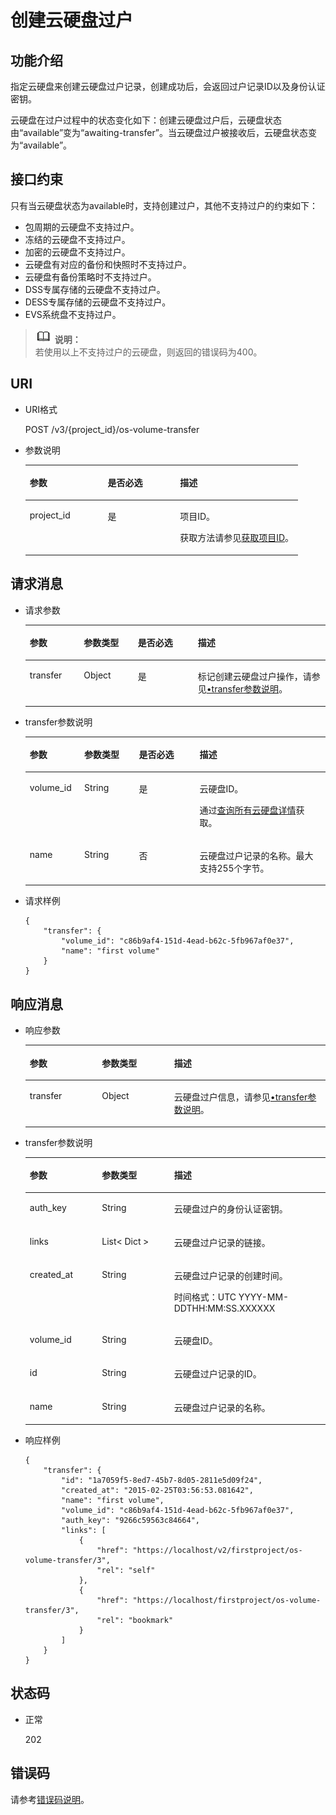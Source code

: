 # 创建云硬盘过户<a name="evs_04_3069"></a>

## 功能介绍<a name="zh-cn_topic_0092887872_section44805042171914"></a>

指定云硬盘来创建云硬盘过户记录，创建成功后，会返回过户记录ID以及身份认证密钥。

云硬盘在过户过程中的状态变化如下：创建云硬盘过户后，云硬盘状态由“available”变为“awaiting-transfer”。当云硬盘过户被接收后，云硬盘状态变为“available”。

## 接口约束<a name="zh-cn_topic_0092887872_section47607821172029"></a>

只有当云硬盘状态为available时，支持创建过户，其他不支持过户的约束如下：

-   包周期的云硬盘不支持过户。
-   冻结的云硬盘不支持过户。
-   加密的云硬盘不支持过户。
-   云硬盘有对应的备份和快照时不支持过户。
-   云硬盘有备份策略时不支持过户。
-   DSS专属存储的云硬盘不支持过户。
-   DESS专属存储的云硬盘不支持过户。
-   EVS系统盘不支持过户。

>![](public_sys-resources/icon-note.gif) **说明：**   
>若使用以上不支持过户的云硬盘，则返回的错误码为400。  

## URI<a name="section15153115216186"></a>

-   URI格式

    POST /v3/\{project\_id\}/os-volume-transfer

-   参数说明

    <a name="table4460139151914"></a>
    <table><thead align="left"><tr id="row104601139111916"><th class="cellrowborder" valign="top" width="28.57%" id="mcps1.1.4.1.1"><p id="p1146173901916"><a name="p1146173901916"></a><a name="p1146173901916"></a>参数</p>
    </th>
    <th class="cellrowborder" valign="top" width="26.529999999999998%" id="mcps1.1.4.1.2"><p id="p3461113911917"><a name="p3461113911917"></a><a name="p3461113911917"></a>是否必选</p>
    </th>
    <th class="cellrowborder" valign="top" width="44.9%" id="mcps1.1.4.1.3"><p id="p4461939191913"><a name="p4461939191913"></a><a name="p4461939191913"></a>描述</p>
    </th>
    </tr>
    </thead>
    <tbody><tr id="row146143941910"><td class="cellrowborder" valign="top" width="28.57%" headers="mcps1.1.4.1.1 "><p id="p24616398198"><a name="p24616398198"></a><a name="p24616398198"></a>project_id</p>
    </td>
    <td class="cellrowborder" valign="top" width="26.529999999999998%" headers="mcps1.1.4.1.2 "><p id="p124614393192"><a name="p124614393192"></a><a name="p124614393192"></a>是</p>
    </td>
    <td class="cellrowborder" valign="top" width="44.9%" headers="mcps1.1.4.1.3 "><p id="p1146193911191"><a name="p1146193911191"></a><a name="p1146193911191"></a>项目ID。</p>
    <p id="p3461439171917"><a name="p3461439171917"></a><a name="p3461439171917"></a>获取方法请参见<a href="获取项目ID.md">获取项目ID</a>。</p>
    </td>
    </tr>
    </tbody>
    </table>


## 请求消息<a name="zh-cn_topic_0092887872_section3832507172056"></a>

-   请求参数

    <a name="evs_04_2106_table42671863"></a>
    <table><thead align="left"><tr id="evs_04_2106_row12592542"><th class="cellrowborder" valign="top" width="18%" id="mcps1.1.5.1.1"><p id="evs_04_2106_p13362997"><a name="evs_04_2106_p13362997"></a><a name="evs_04_2106_p13362997"></a>参数</p>
    </th>
    <th class="cellrowborder" valign="top" width="18%" id="mcps1.1.5.1.2"><p id="evs_04_2106_p8661001"><a name="evs_04_2106_p8661001"></a><a name="evs_04_2106_p8661001"></a>参数类型</p>
    </th>
    <th class="cellrowborder" valign="top" width="20%" id="mcps1.1.5.1.3"><p id="evs_04_2106_p30452481"><a name="evs_04_2106_p30452481"></a><a name="evs_04_2106_p30452481"></a>是否必选</p>
    </th>
    <th class="cellrowborder" valign="top" width="44%" id="mcps1.1.5.1.4"><p id="evs_04_2106_p50731910"><a name="evs_04_2106_p50731910"></a><a name="evs_04_2106_p50731910"></a>描述</p>
    </th>
    </tr>
    </thead>
    <tbody><tr id="evs_04_2106_row5187493615377"><td class="cellrowborder" valign="top" width="18%" headers="mcps1.1.5.1.1 "><p id="evs_04_2106_p4112025815377"><a name="evs_04_2106_p4112025815377"></a><a name="evs_04_2106_p4112025815377"></a>transfer</p>
    </td>
    <td class="cellrowborder" valign="top" width="18%" headers="mcps1.1.5.1.2 "><p id="evs_04_2106_p4240658415377"><a name="evs_04_2106_p4240658415377"></a><a name="evs_04_2106_p4240658415377"></a>Object</p>
    </td>
    <td class="cellrowborder" valign="top" width="20%" headers="mcps1.1.5.1.3 "><p id="evs_04_2106_p1238131615377"><a name="evs_04_2106_p1238131615377"></a><a name="evs_04_2106_p1238131615377"></a>是</p>
    </td>
    <td class="cellrowborder" valign="top" width="44%" headers="mcps1.1.5.1.4 "><p id="evs_04_2106_p6336250715377"><a name="evs_04_2106_p6336250715377"></a><a name="evs_04_2106_p6336250715377"></a>标记创建云硬盘过户操作，请参见<a href="#evs_04_2106_li55316081111336">•transfer参数说明</a>。</p>
    </td>
    </tr>
    </tbody>
    </table>


-   <a name="evs_04_2106_li55316081111336"></a>transfer参数说明

    <a name="evs_04_2106_zh-cn_topic_0092887872_table881415614117"></a>
    <table><thead align="left"><tr id="evs_04_2106_zh-cn_topic_0092887872_row168152061012"><th class="cellrowborder" valign="top" width="18.181818181818183%" id="mcps1.1.5.1.1"><p id="evs_04_2106_zh-cn_topic_0092887872_p17815961816"><a name="evs_04_2106_zh-cn_topic_0092887872_p17815961816"></a><a name="evs_04_2106_zh-cn_topic_0092887872_p17815961816"></a>参数</p>
    </th>
    <th class="cellrowborder" valign="top" width="18.181818181818183%" id="mcps1.1.5.1.2"><p id="evs_04_2106_zh-cn_topic_0092887872_p9815116514"><a name="evs_04_2106_zh-cn_topic_0092887872_p9815116514"></a><a name="evs_04_2106_zh-cn_topic_0092887872_p9815116514"></a>参数类型</p>
    </th>
    <th class="cellrowborder" valign="top" width="20.202020202020204%" id="mcps1.1.5.1.3"><p id="evs_04_2106_zh-cn_topic_0092887872_p11815176017"><a name="evs_04_2106_zh-cn_topic_0092887872_p11815176017"></a><a name="evs_04_2106_zh-cn_topic_0092887872_p11815176017"></a>是否必选</p>
    </th>
    <th class="cellrowborder" valign="top" width="43.43434343434344%" id="mcps1.1.5.1.4"><p id="evs_04_2106_zh-cn_topic_0092887872_p881596417"><a name="evs_04_2106_zh-cn_topic_0092887872_p881596417"></a><a name="evs_04_2106_zh-cn_topic_0092887872_p881596417"></a>描述</p>
    </th>
    </tr>
    </thead>
    <tbody><tr id="evs_04_2106_zh-cn_topic_0092887872_row6815269119"><td class="cellrowborder" valign="top" width="18.181818181818183%" headers="mcps1.1.5.1.1 "><p id="evs_04_2106_zh-cn_topic_0092887872_p15774191420418"><a name="evs_04_2106_zh-cn_topic_0092887872_p15774191420418"></a><a name="evs_04_2106_zh-cn_topic_0092887872_p15774191420418"></a>volume_id</p>
    </td>
    <td class="cellrowborder" valign="top" width="18.181818181818183%" headers="mcps1.1.5.1.2 "><p id="evs_04_2106_zh-cn_topic_0092887872_p11815126917"><a name="evs_04_2106_zh-cn_topic_0092887872_p11815126917"></a><a name="evs_04_2106_zh-cn_topic_0092887872_p11815126917"></a>String</p>
    </td>
    <td class="cellrowborder" valign="top" width="20.202020202020204%" headers="mcps1.1.5.1.3 "><p id="evs_04_2106_zh-cn_topic_0092887872_p178154611118"><a name="evs_04_2106_zh-cn_topic_0092887872_p178154611118"></a><a name="evs_04_2106_zh-cn_topic_0092887872_p178154611118"></a>是</p>
    </td>
    <td class="cellrowborder" valign="top" width="43.43434343434344%" headers="mcps1.1.5.1.4 "><p id="evs_04_2106_zh-cn_topic_0092887872_p88151664117"><a name="evs_04_2106_zh-cn_topic_0092887872_p88151664117"></a><a name="evs_04_2106_zh-cn_topic_0092887872_p88151664117"></a>云硬盘ID。</p>
    <p id="evs_04_2106_p0664195210426"><a name="evs_04_2106_p0664195210426"></a><a name="evs_04_2106_p0664195210426"></a>通过<a href="查询所有云硬盘详情-Cinder-v3.md">查询所有云硬盘详情</a>获取。</p>
    </td>
    </tr>
    <tr id="evs_04_2106_zh-cn_topic_0092887872_row48151561014"><td class="cellrowborder" valign="top" width="18.181818181818183%" headers="mcps1.1.5.1.1 "><p id="evs_04_2106_zh-cn_topic_0092887872_p1781517616118"><a name="evs_04_2106_zh-cn_topic_0092887872_p1781517616118"></a><a name="evs_04_2106_zh-cn_topic_0092887872_p1781517616118"></a>name</p>
    </td>
    <td class="cellrowborder" valign="top" width="18.181818181818183%" headers="mcps1.1.5.1.2 "><p id="evs_04_2106_zh-cn_topic_0092887872_p10815136119"><a name="evs_04_2106_zh-cn_topic_0092887872_p10815136119"></a><a name="evs_04_2106_zh-cn_topic_0092887872_p10815136119"></a>String</p>
    </td>
    <td class="cellrowborder" valign="top" width="20.202020202020204%" headers="mcps1.1.5.1.3 "><p id="evs_04_2106_zh-cn_topic_0092887872_p98151467115"><a name="evs_04_2106_zh-cn_topic_0092887872_p98151467115"></a><a name="evs_04_2106_zh-cn_topic_0092887872_p98151467115"></a>否</p>
    </td>
    <td class="cellrowborder" valign="top" width="43.43434343434344%" headers="mcps1.1.5.1.4 "><p id="evs_04_2106_zh-cn_topic_0092887872_p17815196917"><a name="evs_04_2106_zh-cn_topic_0092887872_p17815196917"></a><a name="evs_04_2106_zh-cn_topic_0092887872_p17815196917"></a>云硬盘过户记录的名称。<span id="evs_04_2106_text726643673017"><a name="evs_04_2106_text726643673017"></a><a name="evs_04_2106_text726643673017"></a>最大支持255个字节。</span></p>
    </td>
    </tr>
    </tbody>
    </table>

-   请求样例

    ```
    {
        "transfer": {
            "volume_id": "c86b9af4-151d-4ead-b62c-5fb967af0e37", 
            "name": "first volume"
        }
    }
    ```


## 响应消息<a name="section141610262378"></a>

-   响应参数

    <a name="evs_04_2106_table367317440212"></a>
    <table><thead align="left"><tr id="evs_04_2106_row167314412210"><th class="cellrowborder" valign="top" width="24.05%" id="mcps1.1.4.1.1"><p id="evs_04_2106_p467324415210"><a name="evs_04_2106_p467324415210"></a><a name="evs_04_2106_p467324415210"></a>参数</p>
    </th>
    <th class="cellrowborder" valign="top" width="24.05%" id="mcps1.1.4.1.2"><p id="evs_04_2106_p156746441427"><a name="evs_04_2106_p156746441427"></a><a name="evs_04_2106_p156746441427"></a>参数类型</p>
    </th>
    <th class="cellrowborder" valign="top" width="51.9%" id="mcps1.1.4.1.3"><p id="evs_04_2106_p8674134413213"><a name="evs_04_2106_p8674134413213"></a><a name="evs_04_2106_p8674134413213"></a>描述</p>
    </th>
    </tr>
    </thead>
    <tbody><tr id="evs_04_2106_row196747441326"><td class="cellrowborder" valign="top" width="24.05%" headers="mcps1.1.4.1.1 "><p id="evs_04_2106_p967411441324"><a name="evs_04_2106_p967411441324"></a><a name="evs_04_2106_p967411441324"></a>transfer</p>
    </td>
    <td class="cellrowborder" valign="top" width="24.05%" headers="mcps1.1.4.1.2 "><p id="evs_04_2106_p106741844324"><a name="evs_04_2106_p106741844324"></a><a name="evs_04_2106_p106741844324"></a>Object</p>
    </td>
    <td class="cellrowborder" valign="top" width="51.9%" headers="mcps1.1.4.1.3 "><p id="evs_04_2106_p1067484418216"><a name="evs_04_2106_p1067484418216"></a><a name="evs_04_2106_p1067484418216"></a>云硬盘过户信息，请参见<a href="#evs_04_2106_li32419762111447">•transfer参数说明</a>。</p>
    </td>
    </tr>
    </tbody>
    </table>

-   <a name="evs_04_2106_li32419762111447"></a>transfer参数说明

    <a name="evs_04_2106_zh-cn_topic_0092887872_table6685576181553"></a>
    <table><thead align="left"><tr id="evs_04_2106_zh-cn_topic_0092887872_row1296752181553"><th class="cellrowborder" valign="top" width="24.05%" id="mcps1.1.4.1.1"><p id="evs_04_2106_zh-cn_topic_0092887872_p37928058181553"><a name="evs_04_2106_zh-cn_topic_0092887872_p37928058181553"></a><a name="evs_04_2106_zh-cn_topic_0092887872_p37928058181553"></a>参数</p>
    </th>
    <th class="cellrowborder" valign="top" width="24.05%" id="mcps1.1.4.1.2"><p id="evs_04_2106_zh-cn_topic_0092887872_p52273840181553"><a name="evs_04_2106_zh-cn_topic_0092887872_p52273840181553"></a><a name="evs_04_2106_zh-cn_topic_0092887872_p52273840181553"></a>参数类型</p>
    </th>
    <th class="cellrowborder" valign="top" width="51.9%" id="mcps1.1.4.1.3"><p id="evs_04_2106_zh-cn_topic_0092887872_p42375363181553"><a name="evs_04_2106_zh-cn_topic_0092887872_p42375363181553"></a><a name="evs_04_2106_zh-cn_topic_0092887872_p42375363181553"></a>描述</p>
    </th>
    </tr>
    </thead>
    <tbody><tr id="evs_04_2106_zh-cn_topic_0092887872_row45833953181553"><td class="cellrowborder" valign="top" width="24.05%" headers="mcps1.1.4.1.1 "><p id="evs_04_2106_zh-cn_topic_0092887872_p21562735181553"><a name="evs_04_2106_zh-cn_topic_0092887872_p21562735181553"></a><a name="evs_04_2106_zh-cn_topic_0092887872_p21562735181553"></a>auth_key</p>
    </td>
    <td class="cellrowborder" valign="top" width="24.05%" headers="mcps1.1.4.1.2 "><p id="evs_04_2106_zh-cn_topic_0092887872_p1751085181553"><a name="evs_04_2106_zh-cn_topic_0092887872_p1751085181553"></a><a name="evs_04_2106_zh-cn_topic_0092887872_p1751085181553"></a>String</p>
    </td>
    <td class="cellrowborder" valign="top" width="51.9%" headers="mcps1.1.4.1.3 "><p id="evs_04_2106_zh-cn_topic_0092887872_p13253466181553"><a name="evs_04_2106_zh-cn_topic_0092887872_p13253466181553"></a><a name="evs_04_2106_zh-cn_topic_0092887872_p13253466181553"></a>云硬盘过户的身份认证密钥。</p>
    </td>
    </tr>
    <tr id="evs_04_2106_zh-cn_topic_0092887872_row12974480107"><td class="cellrowborder" valign="top" width="24.05%" headers="mcps1.1.4.1.1 "><p id="evs_04_2106_zh-cn_topic_0092887872_p1097410819109"><a name="evs_04_2106_zh-cn_topic_0092887872_p1097410819109"></a><a name="evs_04_2106_zh-cn_topic_0092887872_p1097410819109"></a>links</p>
    </td>
    <td class="cellrowborder" valign="top" width="24.05%" headers="mcps1.1.4.1.2 "><p id="evs_04_2106_zh-cn_topic_0092887872_p797448121011"><a name="evs_04_2106_zh-cn_topic_0092887872_p797448121011"></a><a name="evs_04_2106_zh-cn_topic_0092887872_p797448121011"></a>List&lt; Dict &gt;</p>
    </td>
    <td class="cellrowborder" valign="top" width="51.9%" headers="mcps1.1.4.1.3 "><p id="evs_04_2106_zh-cn_topic_0092887872_p17974484101"><a name="evs_04_2106_zh-cn_topic_0092887872_p17974484101"></a><a name="evs_04_2106_zh-cn_topic_0092887872_p17974484101"></a>云硬盘过户记录的链接。</p>
    </td>
    </tr>
    <tr id="evs_04_2106_zh-cn_topic_0092887872_row862121220101"><td class="cellrowborder" valign="top" width="24.05%" headers="mcps1.1.4.1.1 "><p id="evs_04_2106_zh-cn_topic_0092887872_p1762112141010"><a name="evs_04_2106_zh-cn_topic_0092887872_p1762112141010"></a><a name="evs_04_2106_zh-cn_topic_0092887872_p1762112141010"></a>created_at</p>
    </td>
    <td class="cellrowborder" valign="top" width="24.05%" headers="mcps1.1.4.1.2 "><p id="evs_04_2106_zh-cn_topic_0092887872_p4623123109"><a name="evs_04_2106_zh-cn_topic_0092887872_p4623123109"></a><a name="evs_04_2106_zh-cn_topic_0092887872_p4623123109"></a>String</p>
    </td>
    <td class="cellrowborder" valign="top" width="51.9%" headers="mcps1.1.4.1.3 "><p id="evs_04_2106_zh-cn_topic_0092887872_p186221213104"><a name="evs_04_2106_zh-cn_topic_0092887872_p186221213104"></a><a name="evs_04_2106_zh-cn_topic_0092887872_p186221213104"></a>云硬盘过户记录的创建时间。</p>
    <p id="evs_04_2106_p189414591376"><a name="evs_04_2106_p189414591376"></a><a name="evs_04_2106_p189414591376"></a><span id="evs_04_2106_text164869573817"><a name="evs_04_2106_text164869573817"></a><a name="evs_04_2106_text164869573817"></a>时间格式：UTC YYYY-MM-DDTHH:MM:SS.XXXXXX</span></p>
    </td>
    </tr>
    <tr id="evs_04_2106_zh-cn_topic_0092887872_row569771417102"><td class="cellrowborder" valign="top" width="24.05%" headers="mcps1.1.4.1.1 "><p id="evs_04_2106_zh-cn_topic_0092887872_p369761461010"><a name="evs_04_2106_zh-cn_topic_0092887872_p369761461010"></a><a name="evs_04_2106_zh-cn_topic_0092887872_p369761461010"></a>volume_id</p>
    </td>
    <td class="cellrowborder" valign="top" width="24.05%" headers="mcps1.1.4.1.2 "><p id="evs_04_2106_zh-cn_topic_0092887872_p769712143104"><a name="evs_04_2106_zh-cn_topic_0092887872_p769712143104"></a><a name="evs_04_2106_zh-cn_topic_0092887872_p769712143104"></a>String</p>
    </td>
    <td class="cellrowborder" valign="top" width="51.9%" headers="mcps1.1.4.1.3 "><p id="evs_04_2106_zh-cn_topic_0092887872_p56979145107"><a name="evs_04_2106_zh-cn_topic_0092887872_p56979145107"></a><a name="evs_04_2106_zh-cn_topic_0092887872_p56979145107"></a>云硬盘ID。</p>
    </td>
    </tr>
    <tr id="evs_04_2106_zh-cn_topic_0092887872_row2457217151019"><td class="cellrowborder" valign="top" width="24.05%" headers="mcps1.1.4.1.1 "><p id="evs_04_2106_zh-cn_topic_0092887872_p94571174106"><a name="evs_04_2106_zh-cn_topic_0092887872_p94571174106"></a><a name="evs_04_2106_zh-cn_topic_0092887872_p94571174106"></a>id</p>
    </td>
    <td class="cellrowborder" valign="top" width="24.05%" headers="mcps1.1.4.1.2 "><p id="evs_04_2106_zh-cn_topic_0092887872_p174577172105"><a name="evs_04_2106_zh-cn_topic_0092887872_p174577172105"></a><a name="evs_04_2106_zh-cn_topic_0092887872_p174577172105"></a>String</p>
    </td>
    <td class="cellrowborder" valign="top" width="51.9%" headers="mcps1.1.4.1.3 "><p id="evs_04_2106_zh-cn_topic_0092887872_p18457171718107"><a name="evs_04_2106_zh-cn_topic_0092887872_p18457171718107"></a><a name="evs_04_2106_zh-cn_topic_0092887872_p18457171718107"></a>云硬盘过户记录的ID。</p>
    </td>
    </tr>
    <tr id="evs_04_2106_zh-cn_topic_0092887872_row527752431012"><td class="cellrowborder" valign="top" width="24.05%" headers="mcps1.1.4.1.1 "><p id="evs_04_2106_zh-cn_topic_0092887872_p10277112415105"><a name="evs_04_2106_zh-cn_topic_0092887872_p10277112415105"></a><a name="evs_04_2106_zh-cn_topic_0092887872_p10277112415105"></a>name</p>
    </td>
    <td class="cellrowborder" valign="top" width="24.05%" headers="mcps1.1.4.1.2 "><p id="evs_04_2106_zh-cn_topic_0092887872_p4277132441017"><a name="evs_04_2106_zh-cn_topic_0092887872_p4277132441017"></a><a name="evs_04_2106_zh-cn_topic_0092887872_p4277132441017"></a>String</p>
    </td>
    <td class="cellrowborder" valign="top" width="51.9%" headers="mcps1.1.4.1.3 "><p id="evs_04_2106_zh-cn_topic_0092887872_p827720241108"><a name="evs_04_2106_zh-cn_topic_0092887872_p827720241108"></a><a name="evs_04_2106_zh-cn_topic_0092887872_p827720241108"></a>云硬盘过户记录的名称。</p>
    </td>
    </tr>
    </tbody>
    </table>

-   响应样例

    ```
    {
        "transfer": {
            "id": "1a7059f5-8ed7-45b7-8d05-2811e5d09f24", 
            "created_at": "2015-02-25T03:56:53.081642", 
            "name": "first volume", 
            "volume_id": "c86b9af4-151d-4ead-b62c-5fb967af0e37", 
            "auth_key": "9266c59563c84664", 
            "links": [
                {
                    "href": "https://localhost/v2/firstproject/os-volume-transfer/3", 
                    "rel": "self"
                }, 
                {
                    "href": "https://localhost/firstproject/os-volume-transfer/3", 
                    "rel": "bookmark"
                }
            ]
        }
    }
    ```


## 状态码<a name="zh-cn_topic_0092887872_section10353980172239"></a>

-   正常

    202


## 错误码<a name="section431317151242"></a>

请参考[错误码说明](错误码说明.md)。

